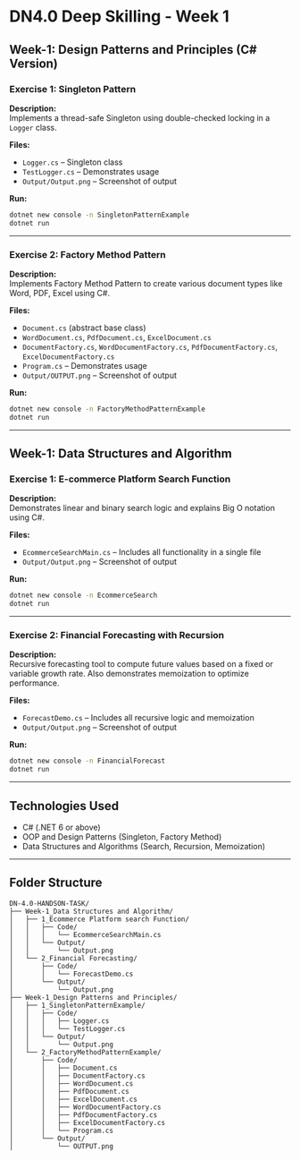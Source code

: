 # DN4.0 Deep Skilling - Week 1

## Week-1: Design Patterns and Principles (C# Version)

### Exercise 1: Singleton Pattern

**Description:**  
Implements a thread-safe Singleton using double-checked locking in a `Logger` class.

**Files:**
- `Logger.cs` – Singleton class  
- `TestLogger.cs` – Demonstrates usage  
- `Output/Output.png` – Screenshot of output  

**Run:**
```bash
dotnet new console -n SingletonPatternExample
dotnet run
```

---

### Exercise 2: Factory Method Pattern

**Description:**  
Implements Factory Method Pattern to create various document types like Word, PDF, Excel using C#.

**Files:**
- `Document.cs` (abstract base class)  
- `WordDocument.cs`, `PdfDocument.cs`, `ExcelDocument.cs`  
- `DocumentFactory.cs`, `WordDocumentFactory.cs`, `PdfDocumentFactory.cs`, `ExcelDocumentFactory.cs`  
- `Program.cs` – Demonstrates usage  
- `Output/OUTPUT.png` – Screenshot of output  

**Run:**
```bash
dotnet new console -n FactoryMethodPatternExample
dotnet run
```

---

## Week-1: Data Structures and Algorithm

### Exercise 1: E-commerce Platform Search Function

**Description:**  
Demonstrates linear and binary search logic and explains Big O notation using C#.

**Files:**
- `EcommerceSearchMain.cs` – Includes all functionality in a single file  
- `Output/Output.png` – Screenshot of output  

**Run:**
```bash
dotnet new console -n EcommerceSearch
dotnet run
```

---

### Exercise 2: Financial Forecasting with Recursion

**Description:**  
Recursive forecasting tool to compute future values based on a fixed or variable growth rate. Also demonstrates memoization to optimize performance.

**Files:**
- `ForecastDemo.cs` – Includes all recursive logic and memoization  
- `Output/Output.png` – Screenshot of output  

**Run:**
```bash
dotnet new console -n FinancialForecast
dotnet run
```

---

## Technologies Used

- C# (.NET 6 or above)  
- OOP and Design Patterns (Singleton, Factory Method)  
- Data Structures and Algorithms (Search, Recursion, Memoization)

---

## Folder Structure

```
DN-4.0-HANDSON-TASK/
├── Week-1_Data Structures and Algorithm/
│   ├── 1_Ecommerce Platform search Function/
│   │   ├── Code/
│   │   │   └── EcommerceSearchMain.cs
│   │   └── Output/
│   │       └── Output.png
│   └── 2_Financial Forecasting/
│       ├── Code/
│       │   └── ForecastDemo.cs
│       └── Output/
│           └── Output.png
├── Week-1_Design Patterns and Principles/
│   ├── 1_SingletonPatternExample/
│   │   ├── Code/
│   │   │   ├── Logger.cs
│   │   │   └── TestLogger.cs
│   │   └── Output/
│   │       └── Output.png
│   └── 2_FactoryMethodPatternExample/
│       ├── Code/
│       │   ├── Document.cs
│       │   ├── DocumentFactory.cs
│       │   ├── WordDocument.cs
│       │   ├── PdfDocument.cs
│       │   ├── ExcelDocument.cs
│       │   ├── WordDocumentFactory.cs
│       │   ├── PdfDocumentFactory.cs
│       │   ├── ExcelDocumentFactory.cs
│       │   └── Program.cs
│       └── Output/
│           └── OUTPUT.png
```
